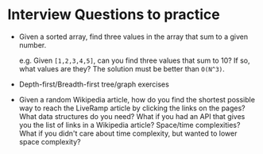 # Interview Questions to practice

* Given a sorted array, find three values in the array that sum to a given number.

  e.g. Given `[1,2,3,4,5]`, can you find three values that sum to 10? If so, what values are they? The solution must be better than `O(N^3)`.

* Depth-first/Breadth-first tree/graph exercises

* Given a random Wikipedia article, how do you find the shortest possible way to reach the LiveRamp article by clicking the links on the pages? What data structures do you need? What if you had an API that gives you the list of links in a Wikipedia article? Space/time complexities? What if you didn't care about time complexity, but wanted to lower space complexity?
